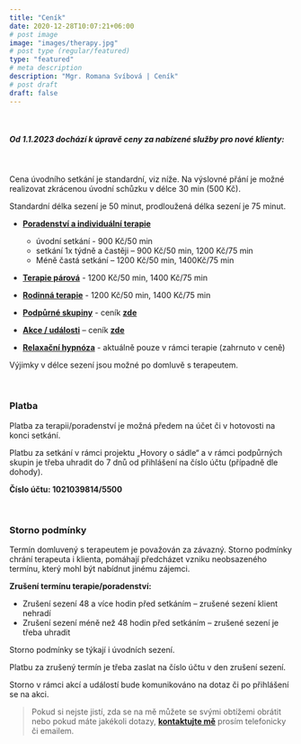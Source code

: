 ```yaml
---
title: "Ceník"
date: 2020-12-28T10:07:21+06:00
# post image
image: "images/therapy.jpg"
# post type (regular/featured)
type: "featured"
# meta description
description: "Mgr. Romana Svíbová | Ceník"
# post draft
draft: false
---
```


<br>

##### Od 1.1.2023 dochází k úpravě ceny za nabízené služby pro nové klienty:

<br>

Cena úvodního setkání je standardní, viz níže. Na výslovné přání je možné realizovat zkrácenou úvodní schůzku v délce 30 min (500 Kč).

Standardní délka sezení je 50 minut, prodloužená délka sezení je 75 minut.

- [**Poradenství a individuální terapie**](/terapie)

  - úvodní setkání - 900 Kč/50 min
  - setkání 1x týdně a častěji – 900 Kč/50 min, 1200 Kč/75 min
  - Méně častá setkání – 1200 Kč/50 min, 1400Kč/75 min
- [**Terapie párová**](/terapie) - 1200 Kč/50 min, 1400 Kč/75 min
- [**Rodinná terapie**](/terapie) - 1200 Kč/50 min, 1400 Kč/75 min 
- [**Podpůrné skupiny**](/skupiny) - ceník [**zde**](/skupiny)
- [**Akce / události**](/hovory_o_sadle) – ceník [**zde**](/hovory_o_sadle)
- [**Relaxační hypnóza**](/hypnoza) - aktuálně pouze v rámci terapie (zahrnuto v ceně)

Výjimky v délce sezení jsou možné po domluvě s terapeutem.

<br>

### Platba

Platba za terapii/poradenství je možná předem na účet či v hotovosti na konci setkání.

Platbu za setkání v rámci projektu „Hovory o sádle“ a v rámci podpůrných skupin je třeba uhradit do 7 dnů od přihlášení na číslo účtu (případně dle dohody).

**Číslo účtu: 1021039814/5500**

<br>

### Storno podmínky

Termín domluvený s terapeutem je považován za závazný. Storno podmínky chrání terapeuta i klienta, pomáhají předcházet vzniku neobsazeného termínu, který mohl být nabídnut jinému zájemci.

**Zrušení termínu terapie/poradenství:**
- Zrušení sezení 48 a více hodin před setkáním – zrušené sezení klient nehradí
- Zrušení sezení méně než 48 hodin před setkáním – zrušené sezení je třeba uhradit

Storno podmínky se týkají i úvodních sezení.

Platbu za zrušený termín je třeba zaslat na číslo účtu v den zrušení sezení.

Storno v rámci akcí a událostí bude komunikováno na dotaz či po přihlášení se na akci.

> Pokud si nejste jistí, zda se na mě můžete se svými obtížemi obrátit nebo pokud máte jakékoli dotazy, [**kontaktujte mě**](/contact) prosím telefonicky či emailem.

